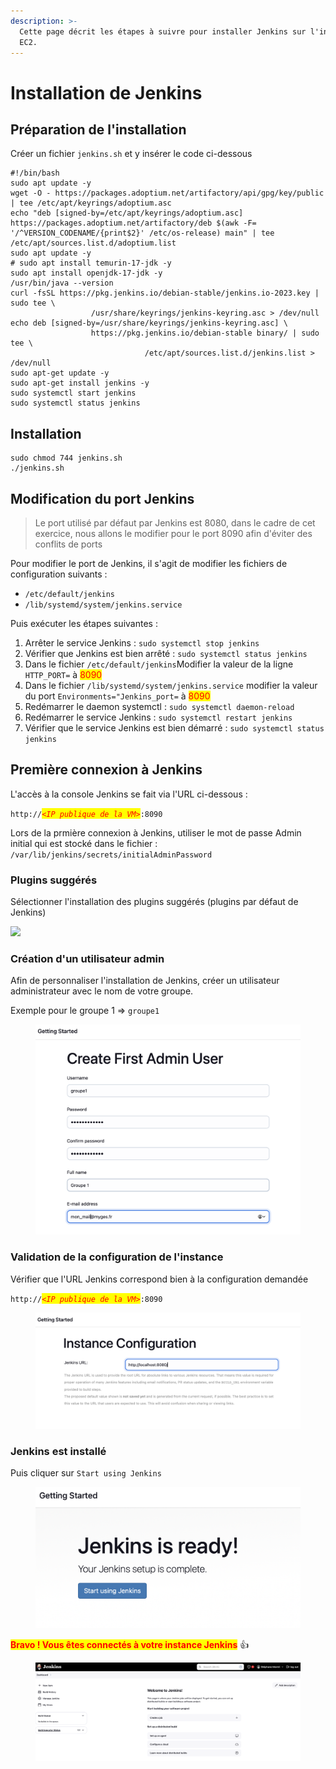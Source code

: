 ```yaml
---
description: >-
  Cette page décrit les étapes à suivre pour installer Jenkins sur l'instance
  EC2.
---
```


# Installation de Jenkins

## Préparation de l'installation

Créer un fichier `jenkins.sh` et y insérer le code ci-dessous

```shell
#!/bin/bash
sudo apt update -y
wget -O - https://packages.adoptium.net/artifactory/api/gpg/key/public | tee /etc/apt/keyrings/adoptium.asc
echo "deb [signed-by=/etc/apt/keyrings/adoptium.asc] https://packages.adoptium.net/artifactory/deb $(awk -F= '/^VERSION_CODENAME/{print$2}' /etc/os-release) main" | tee /etc/apt/sources.list.d/adoptium.list
sudo apt update -y
# sudo apt install temurin-17-jdk -y
sudo apt install openjdk-17-jdk -y
/usr/bin/java --version
curl -fsSL https://pkg.jenkins.io/debian-stable/jenkins.io-2023.key | sudo tee \
                  /usr/share/keyrings/jenkins-keyring.asc > /dev/null
echo deb [signed-by=/usr/share/keyrings/jenkins-keyring.asc] \
                  https://pkg.jenkins.io/debian-stable binary/ | sudo tee \
                              /etc/apt/sources.list.d/jenkins.list > /dev/null
sudo apt-get update -y
sudo apt-get install jenkins -y
sudo systemctl start jenkins
sudo systemctl status jenkins
```

## Installation

```shell
sudo chmod 744 jenkins.sh 
./jenkins.sh
```

## Modification du port Jenkins

> Le port utilisé par défaut par Jenkins est  8080, dans le cadre de cet exercice, nous allons le modifier pour le port 8090 afin d'éviter des conflits de ports

Pour modifier le port de Jenkins, il s'agit de modifier les fichiers de configuration suivants :

* `/etc/default/jenkins`&#x20;
* `/lib/systemd/system/jenkins.service`

Puis exécuter les étapes suivantes :

1. Arrêter le service Jenkins : `sudo systemctl stop jenkins`
2. Vérifier que Jenkins est bien arrêté : `sudo systemctl status jenkins`
3. Dans le fichier `/etc/default/jenkins`Modifier la valeur de la ligne `HTTP_PORT=` à <mark style="color:red;">8090</mark>&#x20;
4. Dans le fichier `/lib/systemd/system/jenkins.service` modifier la valeur du port `Environments="Jenkins_port=` à <mark style="color:red;">8090</mark> &#x20;
5. Redémarrer le daemon systemctl : `sudo systemctl daemon-reload`
6. Redémarrer le service Jenkins : `sudo systemctl restart jenkins`
7. Vérifier que le service Jenkins est bien démarré : `sudo systemctl status jenkins`

## Première connexion à Jenkins

L'accès à la console Jenkins se fait via l'URL ci-dessous :

`http://`_<mark style="color:red;">`<IP publique de la VM>`</mark>_`:8090`

Lors de la prmière connexion à Jenkins, utiliser le mot de passe Admin initial qui est stocké dans le fichier : `/var/lib/jenkins/secrets/initialAdminPassword`

### Plugins suggérés

Sélectionner l'installation des plugins suggérés (plugins par défaut de Jenkins)

![](../../images/jenkins1.png)

### Création d'un utilisateur admin

Afin de personnaliser l'installation de Jenkins, créer un utilisateur administrateur avec le nom de votre groupe.&#x20;

Exemple pour le groupe 1 ⇒ `groupe1`

<figure><img src="../../.gitbook/assets/image (26).png" alt=""><figcaption></figcaption></figure>

### Validation de la configuration de l'instance

Vérifier que l'URL Jenkins correspond bien à la configuration demandée

`http://`_<mark style="color:red;">`<IP publique de la VM>`</mark>_`:8090`

<figure><img src="../../.gitbook/assets/image (27).png" alt=""><figcaption></figcaption></figure>

### Jenkins est installé

Puis cliquer sur `Start using Jenkins`

<figure><img src="../../.gitbook/assets/image (29).png" alt=""><figcaption></figcaption></figure>

<mark style="color:red;">**Bravo ! Vous êtes connectés à votre instance Jenkins**</mark> :thumbsup:

<figure><img src="../../.gitbook/assets/image (23).png" alt=""><figcaption></figcaption></figure>
